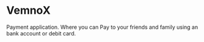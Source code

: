 # VemnoX
Payment application. Where you can Pay to your friends and family using an bank account or debit card.
